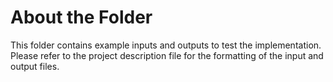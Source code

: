 # About the Folder
This folder contains example inputs and outputs to test the implementation. Please refer to the project description file for the formatting of the input and output files.
